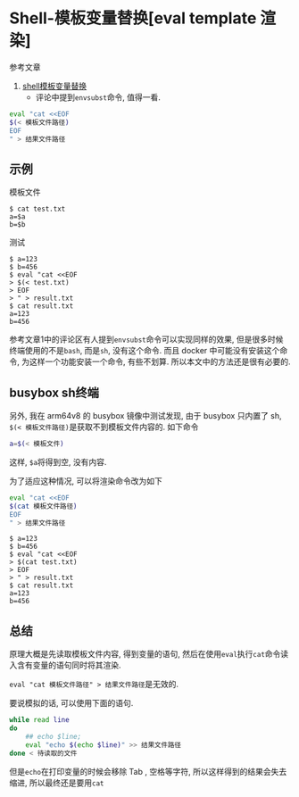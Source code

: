 # Shell-模板变量替换[eval template 渲染]

参考文章

1. [shell模板变量替换](https://www.cnblogs.com/woshimrf/p/shell-template-variable.html)
    - 评论中提到`envsubst`命令, 值得一看.

```bash
eval "cat <<EOF
$(< 模板文件路径)
EOF
" > 结果文件路径
```

## 示例

模板文件

```console
$ cat test.txt
a=$a
b=$b
```

测试

```console
$ a=123
$ b=456
$ eval "cat <<EOF
> $(< test.txt)
> EOF
> " > result.txt
$ cat result.txt
a=123
b=456
```

参考文章1中的评论区有人提到`envsubst`命令可以实现同样的效果, 但是很多时候终端使用的不是`bash`, 而是`sh`, 没有这个命令. 而且 docker 中可能没有安装这个命令, 为这样一个功能安装一个命令, 有些不划算. 所以本文中的方法还是很有必要的.

## busybox sh终端

另外, 我在 arm64v8 的 busybox 镜像中测试发现, 由于 busybox 只内置了 sh, `$(< 模板文件路径)`是获取不到模板文件内容的. 如下命令

```sh
a=$(< 模板文件)
```

这样, `$a`将得到空, 没有内容.

为了适应这种情况, 可以将渲染命令改为如下

```bash
eval "cat <<EOF
$(cat 模板文件路径)
EOF
" > 结果文件路径
```

```console
$ a=123
$ b=456
$ eval "cat <<EOF
> $(cat test.txt)
> EOF
> " > result.txt
$ cat result.txt
a=123
b=456
```

## 总结

原理大概是先读取模板文件内容, 得到变量的语句, 然后在使用`eval`执行`cat`命令读入含有变量的语句同时将其渲染.

`eval "cat 模板文件路径" > 结果文件路径`是无效的.

要说模拟的话, 可以使用下面的语句.

```bash
while read line 
do
    ## echo $line;
    eval "echo $(echo $line)" >> 结果文件路径
done < 待读取的文件
```

但是`echo`在打印变量的时候会移除 Tab , 空格等字符, 所以这样得到的结果会失去缩进, 所以最终还是要用`cat`
